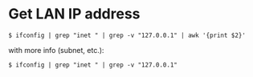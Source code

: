 # Get LAN IP address

	$ ifconfig | grep "inet " | grep -v "127.0.0.1" | awk '{print $2}'

with more info (subnet, etc.):

	$ ifconfig | grep "inet " | grep -v "127.0.0.1"
